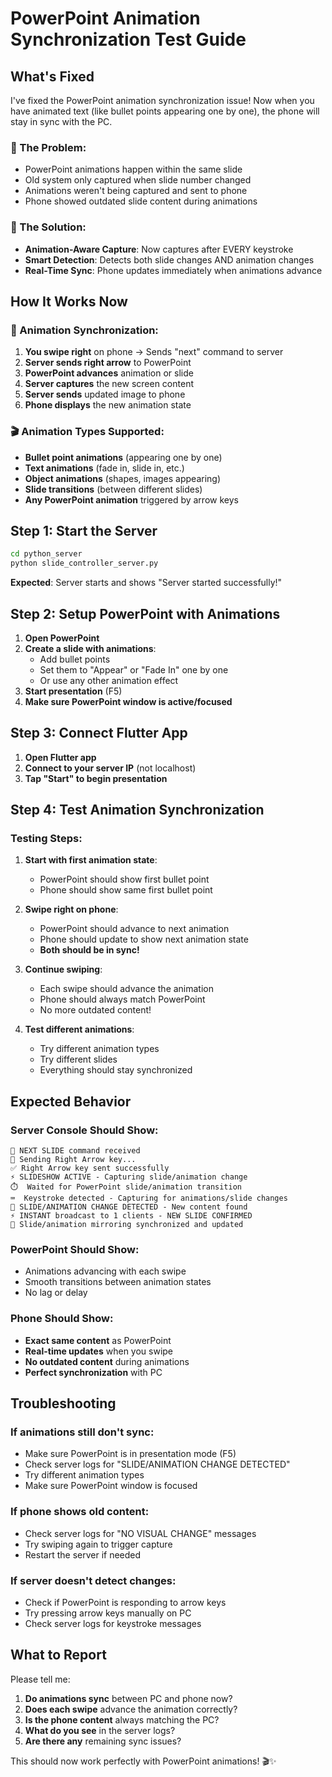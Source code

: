 # PowerPoint Animation Synchronization Test Guide

## What's Fixed

I've fixed the PowerPoint animation synchronization issue! Now when you have animated text (like bullet points appearing one by one), the phone will stay in sync with the PC.

### **🎯 The Problem:**
- PowerPoint animations happen within the same slide
- Old system only captured when slide number changed
- Animations weren't being captured and sent to phone
- Phone showed outdated slide content during animations

### **🔧 The Solution:**
- **Animation-Aware Capture**: Now captures after EVERY keystroke
- **Smart Detection**: Detects both slide changes AND animation changes
- **Real-Time Sync**: Phone updates immediately when animations advance

## How It Works Now

### **📱 Animation Synchronization:**
1. **You swipe right** on phone → Sends "next" command to server
2. **Server sends right arrow** to PowerPoint
3. **PowerPoint advances** animation or slide
4. **Server captures** the new screen content
5. **Server sends** updated image to phone
6. **Phone displays** the new animation state

### **🎬 Animation Types Supported:**
- **Bullet point animations** (appearing one by one)
- **Text animations** (fade in, slide in, etc.)
- **Object animations** (shapes, images appearing)
- **Slide transitions** (between different slides)
- **Any PowerPoint animation** triggered by arrow keys

## Step 1: Start the Server

```bash
cd python_server
python slide_controller_server.py
```

**Expected**: Server starts and shows "Server started successfully!"

## Step 2: Setup PowerPoint with Animations

1. **Open PowerPoint**
2. **Create a slide with animations**:
   - Add bullet points
   - Set them to "Appear" or "Fade In" one by one
   - Or use any other animation effect
3. **Start presentation** (F5)
4. **Make sure PowerPoint window is active/focused**

## Step 3: Connect Flutter App

1. **Open Flutter app**
2. **Connect to your server IP** (not localhost)
3. **Tap "Start" to begin presentation**

## Step 4: Test Animation Synchronization

### **Testing Steps:**

1. **Start with first animation state**:
   - PowerPoint should show first bullet point
   - Phone should show same first bullet point

2. **Swipe right on phone**:
   - PowerPoint should advance to next animation
   - Phone should update to show next animation state
   - **Both should be in sync!**

3. **Continue swiping**:
   - Each swipe should advance the animation
   - Phone should always match PowerPoint
   - No more outdated content!

4. **Test different animations**:
   - Try different animation types
   - Try different slides
   - Everything should stay synchronized

## Expected Behavior

### **Server Console Should Show:**
```
🎯 NEXT SLIDE command received
📡 Sending Right Arrow key...
✅ Right Arrow key sent successfully
⚡ SLIDESHOW ACTIVE - Capturing slide/animation change
⏱️  Waited for PowerPoint slide/animation transition
⌨️  Keystroke detected - Capturing for animations/slide changes
🔄 SLIDE/ANIMATION CHANGE DETECTED - New content found
⚡ INSTANT broadcast to 1 clients - NEW SLIDE CONFIRMED
🚀 Slide/animation mirroring synchronized and updated
```

### **PowerPoint Should Show:**
- Animations advancing with each swipe
- Smooth transitions between animation states
- No lag or delay

### **Phone Should Show:**
- **Exact same content** as PowerPoint
- **Real-time updates** when you swipe
- **No outdated content** during animations
- **Perfect synchronization** with PC

## Troubleshooting

### **If animations still don't sync:**
- Make sure PowerPoint is in presentation mode (F5)
- Check server logs for "SLIDE/ANIMATION CHANGE DETECTED"
- Try different animation types
- Make sure PowerPoint window is focused

### **If phone shows old content:**
- Check server logs for "NO VISUAL CHANGE" messages
- Try swiping again to trigger capture
- Restart the server if needed

### **If server doesn't detect changes:**
- Check if PowerPoint is responding to arrow keys
- Try pressing arrow keys manually on PC
- Check server logs for keystroke messages

## What to Report

Please tell me:
1. **Do animations sync** between PC and phone now?
2. **Does each swipe** advance the animation correctly?
3. **Is the phone content** always matching the PC?
4. **What do you see** in the server logs?
5. **Are there any** remaining sync issues?

This should now work perfectly with PowerPoint animations! 🎬✨
